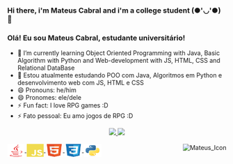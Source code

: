 ### Hi there, i'm Mateus Cabral and i'm a college student (●'◡'●) 👋 
### Olá! Eu sou Mateus Cabral, estudante universitário!

- 🌱 I’m currently learning Object Oriented Programming with Java, Basic Algorithm with Python and Web-development with JS, HTML, CSS and Relational DataBase
- 🌱 Estou atualmente estudando POO com Java, Algoritmos em Python e desenvolvimento web com JS, HTML e CSS
- 😄 Pronouns: he/him
- 😄 Pronomes: ele/dele
- ⚡ Fun fact: I love RPG games :D
- ⚡ Fato pessoal: Eu amo jogos de RPG :D

<div align="center">
  <a href="https://github.com/mateus-cabral">
  <img height="150em" src="https://github-readme-stats.vercel.app/api?username=mateus-cabral&show_icons=true&theme=github_dark&include_all_commits=true&count_private=true"/>
  <img height="150em" src="https://github-readme-stats.vercel.app/api/top-langs/?username=mateus-cabral&layout=compact&langs_count=7&theme=github_dark"/>
</div>
  
 <div style="display: inline_block"><br>
  <img align="center" alt="Java-icon" height="30" width="40" src="https://raw.githubusercontent.com/devicons/devicon/master/icons/java/java-plain.svg">
  <img align="center" alt="Js-icon" height="30" width="40" src="https://raw.githubusercontent.com/devicons/devicon/master/icons/javascript/javascript-plain.svg">
  <!--img align="center" alt="React-icon" height="30" width="40" src="https://raw.githubusercontent.com/devicons/devicon/master/icons/react/react-original.svg"!-->
  <img align="center" alt="HTML-icon" height="30" width="40" src="https://raw.githubusercontent.com/devicons/devicon/master/icons/html5/html5-original.svg">
  <img align="center" alt="CSS-icon" height="30" width="40" src="https://raw.githubusercontent.com/devicons/devicon/master/icons/css3/css3-original.svg">
  <img align="center" alt="Python-icon" height="30" width="40" src="https://raw.githubusercontent.com/devicons/devicon/master/icons/python/python-original.svg">
  <img align="right" alt="Mateus_Icon" height="180em" src="https://i.ibb.co/LkjT5Yr/icone-yagi-for-git.jpg">
 </div>
